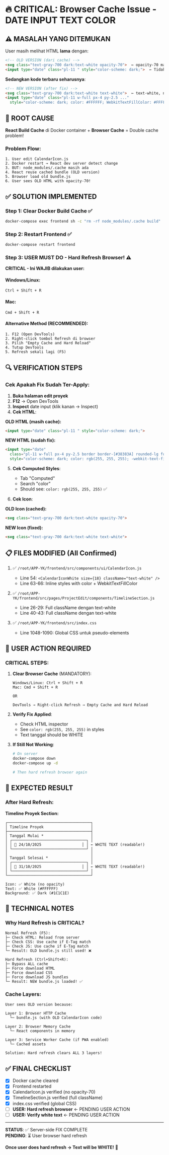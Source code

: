 # 🔥 CRITICAL: Browser Cache Issue - DATE INPUT TEXT COLOR

## ⚠️ MASALAH YANG DITEMUKAN

User masih melihat HTML **lama** dengan:
```html
<!-- OLD VERSION (dari cache) -->
<svg class="text-gray-700 dark:text-white opacity-70">  ← opacity-70 masih ada!
<input type="date" class="pl-11 " style="color-scheme: dark;">  ← Tidak ada color styling!
```

**Sedangkan kode terbaru seharusnya**:
```html
<!-- NEW VERSION (after fix) -->
<svg class="text-gray-700 dark:text-white text-white">  ← text-white, no opacity!
<input type="date" class="pl-11 w-full px-4 py-2.5 ..." 
  style="color-scheme: dark; color: #FFFFFF; WebkitTextFillColor: #FFFFFF;">
```

## 🎯 ROOT CAUSE

**React Build Cache** di Docker container + **Browser Cache** = Double cache problem!

### Problem Flow:
```
1. User edit CalendarIcon.js
2. Docker restart → React dev server detect change
3. BUT: node_modules/.cache masih ada
4. React reuse cached bundle (OLD version)
5. Browser load old bundle.js
6. User sees OLD HTML with opacity-70!
```

## ✅ SOLUTION IMPLEMENTED

### Step 1: Clear Docker Build Cache ✅
```bash
docker-compose exec frontend sh -c "rm -rf node_modules/.cache build"
```

### Step 2: Restart Frontend ✅
```bash
docker-compose restart frontend
```

### Step 3: USER MUST DO - Hard Refresh Browser! ⚠️

**CRITICAL - Ini WAJIB dilakukan user:**

#### Windows/Linux:
```
Ctrl + Shift + R
```

#### Mac:
```
Cmd + Shift + R
```

#### Alternative Method (RECOMMENDED):
```
1. F12 (Open DevTools)
2. Right-click tombol Refresh di browser
3. Pilih "Empty Cache and Hard Reload"
4. Tutup DevTools
5. Refresh sekali lagi (F5)
```

## 🔍 VERIFICATION STEPS

### Cek Apakah Fix Sudah Ter-Apply:

1. **Buka halaman edit proyek**
2. **F12** → Open DevTools
3. **Inspect** date input (klik kanan → Inspect)
4. **Cek HTML**:

**OLD HTML (masih cache):**
```html
<input type="date" class="pl-11 " style="color-scheme: dark;">
```

**NEW HTML (sudah fix):**
```html
<input type="date" 
  class="pl-11 w-full px-4 py-2.5 border border-[#38383A] rounded-lg focus:ring-2 focus:ring-[#0A84FF] focus:border-transparent bg-[#1C1C1E] text-white" 
  style="color-scheme: dark; color: rgb(255, 255, 255); -webkit-text-fill-color: rgb(255, 255, 255);">
```

5. **Cek Computed Styles**:
   - Tab "Computed"
   - Search "color"
   - Should see: `color: rgb(255, 255, 255)` ✅

6. **Cek Icon**:

**OLD Icon (cached):**
```html
<svg class="text-gray-700 dark:text-white opacity-70">
```

**NEW Icon (fixed):**
```html
<svg class="text-gray-700 dark:text-white text-white">
```

## 📋 FILES MODIFIED (All Confirmed)

1. ✅ `/root/APP-YK/frontend/src/components/ui/CalendarIcon.js`
   - Line 54: `<CalendarIconWhite size={18} className="text-white" />`
   - Line 63-66: Inline styles with color + WebkitTextFillColor

2. ✅ `/root/APP-YK/frontend/src/pages/ProjectEdit/components/TimelineSection.js`
   - Line 26-29: Full className dengan text-white
   - Line 40-43: Full className dengan text-white

3. ✅ `/root/APP-YK/frontend/src/index.css`
   - Line 1048-1090: Global CSS untuk pseudo-elements

## 🚨 USER ACTION REQUIRED

### CRITICAL STEPS:

1. **Clear Browser Cache** (MANDATORY):
   ```
   Windows/Linux: Ctrl + Shift + R
   Mac: Cmd + Shift + R
   
   OR
   
   DevTools → Right-click Refresh → Empty Cache and Hard Reload
   ```

2. **Verify Fix Applied**:
   - Check HTML inspector
   - See `color: rgb(255, 255, 255)` in styles
   - Text tanggal should be WHITE

3. **If Still Not Working**:
   ```bash
   # On server
   docker-compose down
   docker-compose up -d
   
   # Then hard refresh browser again
   ```

## 🎯 EXPECTED RESULT

### After Hard Refresh:

**Timeline Proyek Section:**
```
┌─────────────────────────────────────┐
│ Timeline Proyek                     │
├─────────────────────────────────────┤
│ Tanggal Mulai *                     │
│ ┌─────────────────────────────────┐ │
│ │ 📅 24/10/2025                  │ │ ← WHITE TEXT (readable!)
│ └─────────────────────────────────┘ │
│                                     │
│ Tanggal Selesai *                   │
│ ┌─────────────────────────────────┐ │
│ │ 📅 31/10/2025                  │ │ ← WHITE TEXT (readable!)
│ └─────────────────────────────────┘ │
└─────────────────────────────────────┘

Icon: ✅ White (no opacity)
Text: ✅ White (#FFFFFF)
Background: ✅ Dark (#1C1C1E)
```

## 🔧 TECHNICAL NOTES

### Why Hard Refresh is CRITICAL?

```
Normal Refresh (F5):
├─ Check HTML: Reload from server
├─ Check CSS: Use cache if E-Tag match
├─ Check JS: Use cache if E-Tag match
└─ Result: OLD bundle.js still used! ❌

Hard Refresh (Ctrl+Shift+R):
├─ Bypass ALL cache
├─ Force download HTML
├─ Force download CSS
├─ Force download JS bundles
└─ Result: NEW bundle.js loaded! ✅
```

### Cache Layers:

```
User sees OLD version because:

Layer 1: Browser HTTP Cache
  └─ bundle.js (with OLD CalendarIcon code)
  
Layer 2: Browser Memory Cache
  └─ React components in memory
  
Layer 3: Service Worker Cache (if PWA enabled)
  └─ Cached assets

Solution: Hard refresh clears ALL 3 layers!
```

## ✅ FINAL CHECKLIST

- [x] Docker cache cleared
- [x] Frontend restarted
- [x] CalendarIcon.js verified (no opacity-70)
- [x] TimelineSection.js verified (full className)
- [x] index.css verified (global CSS)
- [ ] **USER: Hard refresh browser** ← PENDING USER ACTION
- [ ] **USER: Verify white text** ← PENDING USER ACTION

---

**STATUS**: ✅ Server-side FIX COMPLETE  
**PENDING**: ⏳ User browser hard refresh  

**Once user does hard refresh → Text will be WHITE!** 🎯
